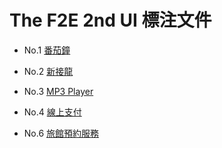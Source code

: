 # The F2E 2nd UI 標注文件

- No.1 [番茄鐘](https://birteliu.github.io/thef2e2nd_UI/No1_Pomodoro)
- No.2 [新接龍](https://birteliu.github.io/thef2e2nd_UI/No2_Freecell)
- No.3 [MP3 Player](https://birteliu.github.io/thef2e2nd_UI/No3_MP3Player/)
- No.4 [線上支付](https://birteliu.github.io/thef2e2nd_UI/No4_OnlinePayment/)

- No.6 [旅館預約服務](https://birteliu.github.io/thef2e2nd_UI/No5_HotelBooking/)

